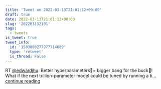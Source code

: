 ```yaml
---
title: 'Tweet on 2022-03-13T21:01:12+00:00'
draft: true
date: 2022-03-13T21:01:12+00:00
slug: '202203132101'
tags:
  - tweets
is_tweet: true
tweet_info:
  id: '1503008277977714689'
  type: 'retweet'
  is_thread: False
---
```




RT [@edwardjhu](https://x.com/edwardjhu): Better hyperparameters🚀= bigger bang for the buck💸! What if the next trillion-parameter model could be tuned by running a ti… [continue reading](https://x.com/sytelus/status/1503008277977714689)
